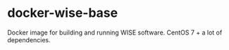 # docker-wise-base

Docker image for building and running WISE software. CentOS 7 + a lot of dependencies.